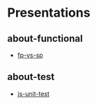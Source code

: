 # Presentations


## about-functional
* [fp-vs-sp](https://ichi1234567.github.io/presentaions/about-functional/fp-vs-sp)


## about-test
* [js-unit-test](https://ichi1234567.github.io/presentaions/about-test/js-unit-test)
